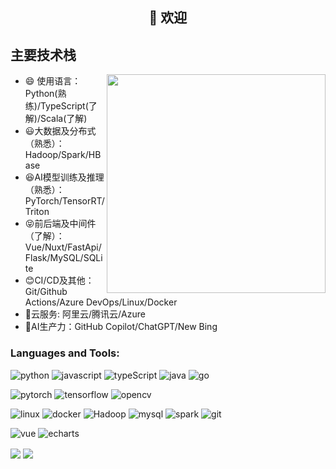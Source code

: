 <h2 align="center">👋 欢迎</h2>




## 主要技术栈   
<img align='right' src="https://github.com/xming521/xming521/assets/32786500/778d5d50-8b38-401f-a77f-98e044b479f5" width="350">

- 😄	使用语言：Python(熟练)/TypeScript(了解)/Scala(了解)
-	😃大数据及分布式（熟悉）：Hadoop/Spark/HBase
-	😆AI模型训练及推理（熟悉）：PyTorch/TensorRT/Triton
-	😝前后端及中间件（了解）：Vue/Nuxt/FastApi/Flask/MySQL/SQLite
-	😊CI/CD及其他：Git/Github Actions/Azure DevOps/Linux/Docker
-	🥰云服务: 阿里云/腾讯云/Azure
-	🤖AI生产力：GitHub Copilot/ChatGPT/New Bing


<h3 align="left">Languages and Tools:</h3>

![python](https://img.shields.io/badge/-python-grey?style=for-the-badge&logo=python&logoColor=white&labelColor=8E2DE2)
![javascript](https://img.shields.io/badge/-javascript-grey?style=for-the-badge&logo=javascript&logoColor=white&labelColor=8E2DE2)
![typeScript](https://img.shields.io/badge/-typeScript-grey?style=for-the-badge&logo=typeScript&logoColor=white&labelColor=8E2DE2)
![java](https://img.shields.io/badge/-java-grey?style=for-the-badge&logo=java&logoColor=white&labelColor=8E2DE2)
![go](https://img.shields.io/badge/-go-grey?style=for-the-badge&logo=go&logoColor=white&labelColor=8E2DE2)

![pytorch](https://img.shields.io/badge/-pytorch-grey?style=for-the-badge&logo=pytorch&logoColor=white&labelColor=8E2DE2)
![tensorflow](https://img.shields.io/badge/-tensorflow-grey?style=for-the-badge&logo=tensorflow&logoColor=white&labelColor=8E2DE2)
![opencv](https://img.shields.io/badge/-opencv-grey?style=for-the-badge&logo=opencv&logoColor=white&labelColor=8E2DE2)

![linux](https://img.shields.io/badge/-linux-grey?style=for-the-badge&logo=linux&logoColor=white&labelColor=8E2DE2)
![docker](https://img.shields.io/badge/-docker-grey?style=for-the-badge&logo=docker&logoColor=white&labelColor=8E2DE2)
![Hadoop](https://img.shields.io/badge/-hadoop-grey?style=for-the-badge&logo=apachehadoop&logoColor=white&labelColor=8E2DE2)
![mysql](https://img.shields.io/badge/-mysql-grey?style=for-the-badge&logo=mysql&logoColor=white&labelColor=8E2DE2)
![spark](https://img.shields.io/badge/-spark-grey?style=for-the-badge&logo=apachespark&logoColor=white&labelColor=8E2DE2)
![git](https://img.shields.io/badge/-git-grey?style=for-the-badge&logo=git&logoColor=white&labelColor=8E2DE2)

![vue](https://img.shields.io/badge/-Vue.js-grey?style=for-the-badge&logo=vuedotjs&logoColor=white&labelColor=8E2DE2)
![echarts](https://img.shields.io/badge/-echarts-grey?style=for-the-badge&logo=apacheecharts&logoColor=white&labelColor=8E2DE2)

<div style='margin-right:5vw;'>
    <img align="center" src="https://github-readme-stats.vercel.app/api?username=xming521&bg_color=ffffff00&text_color=666666&hide=prs,contribs&show_icons=true" />
    <img align="center" src="https://github-readme-stats.vercel.app/api/top-langs/?username=xming521&layout=compact&bg_color=ffffff00&text_color=666666&show_icons=true" />
</div>

